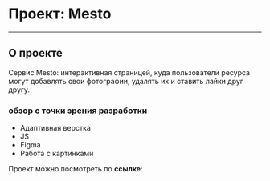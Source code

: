 # Проект: Mesto
------

## О проекте

Сервис Mesto: интерактивная страницей, куда пользователи ресурса могут добавлять свои фотографии, удалять их и ставить лайки друг другу.

### обзор с точки зрения разработки

* Адаптивная верстка
* JS
* Figma
* Работа с картинками

Проект можно посмотреть по **ссылке**: 